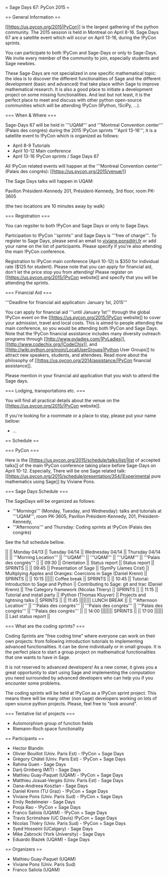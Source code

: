 = Sage Days 67: PyCon 2015 =

== General Information ==

[[https://us.pycon.org/2015|PyCon]] is the largest gathering of the python community. The 2015 session is held in Montreal on April 8-16. Sage Days 67 are a satellite event which will occur on April 13-16, during the !PyCon sprints.

You can participate to both !PyCon and Sage-Days or only to Sage-Days. We invite every member of the community to join, especially students and Sage newbies. 

These Sage-Days are not specialized in one specific mathematical topic: the idea is to discover the different functionalities of Sage and the different development (basic and advanced) that take place within Sage to improve mathematical research. It is also a good place to initiate a development project on some missing functionalities. And last but not least, it is the perfect place to meet and discuss with other python open-source communities which will be attending !PyCon (IPython, !SciPy, ...).

=== When & Where ===

Sage-Days 67 will be held in '''UQAM''' and '''Montreal Convention center''' (Palais des congrès)  during the 2015 !PyCon sprints '''April 13-16''', it is a satellite event to !PyCon which is organized as follows:

 * April 8-9 Tutorials
 * April 10-12 Main conference
 * April 13-16 !PyCon sprints / Sage Days 67

All !PyCon related events will happen at the '''Montreal Convention center''' (Palais des congrès): [[https://us.pycon.org/2015/venue/]]

The Sage Days talks will happen in UQAM:

Pavillon Président-Kennedy
201, Président-Kennedy,
3rd floor, room PK-3605

(the two locations are 10 minutes away by walk)


=== Registration ===

You can regsiter to both !PyCon and Sage Days or only to Sage Days.

Participation to !PyCon ''sprints'' and Sage Days is '''free of charge'''. To register to Sage Days, please send an email to viviane.pons@lri.fr or add your name on the list of participants. Please specify if you're also attending the main !PyCon conference. 

Registration to !PyCon main conference (April 10-12) is &#36;350 for individual rate (&#36;125 for student). Please note that you can apply for financial aid, don't let the price stop you from attending! Please register on [[https://us.pycon.org/2015/|PyCon website]] and specify that you will be attending the sprints. 

=== Financial Aid ===

'''Deadline for financial aid application: January 1st, 2015'''

You can apply for financial aid '''until January 1st''' through the global !PyCon event on the [[https://us.pycon.org/2015/|PyCon website]] to cover your admission, travel and local costs. This is aimed to people attending the main conference, so you would be attending both !PyCon and Sage Days. Note that the !PyCon financial assistance includes many diversity outreach programs through [[http://www.pyladies.com/|PyLadies]], [[http://www.codechix.org/|CodeChix]], and [[http://wiki.python.org/moin/LocalUserGroups|Python User Groups]] to attract new speakers, students, and attendees. Read more about the philosophy of [[https://us.pycon.org/2014/assistance/|PyCon financial assistance]].

Please mention in your financial aid application that you wish to attend the Sage days.

=== Lodging, transportations etc. ===

You will find all practical details about the venue on the [[https://us.pycon.org/2015/|PyCon website]]. 

If you're looking for a roommate or a place to stay, please put your name bellow:

 * ...

== Schedule ==

=== PyCon ===

Here is  the [[https://us.pycon.org/2015/schedule/talks/list/|list of accepted talks]] of the main !PyCon conference taking place before Sage-Days on April 10-12. Especially, There will be one Sage related talk: [[https://us.pycon.org/2015/schedule/presentation/354/|Experimental pure mathematics using Sage]] by Viviane Pons. 

=== Sage Days Schedule ===

The SageDays will be organized as follows: 
 
 * '''Mornings''' (Monday, Tuesday, and Wednesday): talks and tutorials at '''UQAM''', room PK-3605, Pavillon Président-Kennedy, 201, Président-Kennedy,
 * '''Afternoons''' and Thursday: Coding sprints at !PyCon (Palais des congrès)

See the full schedule bellow.


||  || Monday 04/13 || Tuesday 04/14 || Wednesday 04/14 || Thursday 04/14 ||
|| '''Morning Location''' || '''UQAM''' || '''UQAM''' || '''UQAM''' || '''Palais des congrès''' ||
|| 09:30 || Orientation || Status report || Status report || SPRINTS ||
|| 09:45 || Presentation of Sage || !SymPy (James Crist) || Multiplying Apples and Oranges: Coercions in Sage (Daniel Krenn) || SPRINTS ||
|| 10:15 |||||| Coffee break || SPRINTS ||
|| 10:45 || Tutorial: Introduction to Sage and Python || Contributing to Sage: git and trac (Daniel Krenn) || The Category framework (Nicolas Thiery) || SPRINTS ||
|| 11:15 || Tutorial and install party || IPython (Thomas Kluyver) || Projects and lightning talks || SPRINTS ||
|| 11:45 |||||||| LUNCH BREAK ||
|| '''Afternoon Location''' || '''Palais des congrès''' || '''Palais des congrès''' || '''Palais des congrès''' || '''Palais des congrès''' ||
|| 14:00 |||||||| SPRINTS ||
|| 17:00 |||||| || Last status report ||

=== What are the coding sprints? ===

Coding Sprints are "free coding time" where everyone can work on their own projects: from following introduction tutorials to implementing advanced functionalities. It can be done individually or in small groups. It is the perfect place to start a group project on mathematical functionalities that one wants to have in Sage.

It is not reserved to advanced developers! As a new comer, it gives you a great opportunity to start using Sage and implementing the computation you need surrounded by advanced developers who can help you if you encounter some problems. 

The coding sprints will be held at !PyCon as a !PyCon sprint project. This means there will be many other (non sage) developers working on lots of open source python projects. Please, feel free to "look around". 

=== Tentative list of projects ===

 * Automorphism group of function fields
 * Riemann-Roch space functionality

== Participants ==

 * Hector Blandin 
 * Olivier Bouillot (Univ. Paris Est) - !PyCon + Sage Days
 * Grégory Châtel (Univ. Paris Est) - !PyCon + Sage Days
 * Rahma Guen - Sage Days
 * Darij Grinberg (MIT) - Sage Days
 * Mathieu Guay-Paquet (UQAM) - !PyCon + Sage Days
 * Matthieu Josuat-Vergès (Univ. Paris Est) - Sage Days
 * Oana-Andreea Kosztan - Sage Days
 * Daniel Krenn (TU Graz) - !PyCon + Sage Days
 * Viviane Pons (Univ. Paris Sud) - !PyCon + Sage Days 
 * Emily Redelmeier - Sage Days
 * Pooja Rao - !PyCon + Sage Days
 * Franco Saliola (UQAM) - !PyCon + Sage Days
 * Travis Scrimshaw (UC Davis) !PyCon + Sage Days
 * Nicolas Thiéry (Univ. Paris Sud) - !PyCon + Sage Days
 * Syed Hosseini (UCalgary) - Sage Days
 * Mike Zabrocki (York University) - Sage Days
 * Eduardo Blazek (UQAM) - Sage Days

== Organizers ==

 * Mathieu Guay-Paquet (UQAM)
 * Viviane Pons (Univ. Paris Sud) 
 * Franco Saliola (UQAM)
